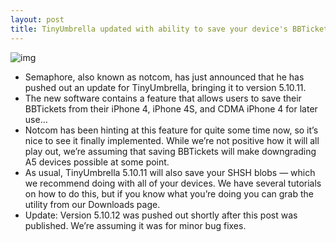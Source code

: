 ```yaml
---
layout: post
title: TinyUmbrella updated with ability to save your device's BBTicket
---
```

![img](http://media.idownloadblog.com/wp-content/uploads/2012/02/shsh-tinyumbrella.jpg)
* Semaphore, also known as notcom, has just announced that he has pushed out an update for TinyUmbrella, bringing it to version 5.10.11.
* The new software contains a feature that allows users to save their BBTickets from their iPhone 4, iPhone 4S, and CDMA iPhone 4 for later use…
* Notcom has been hinting at this feature for quite some time now, so it’s nice to see it finally implemented. While we’re not positive how it will all play out, we’re assuming that saving BBTickets will make downgrading A5 devices possible at some point.
* As usual, TinyUmbrella 5.10.11 will also save your SHSH blobs — which we recommend doing with all of your devices. We have several tutorials on how to do this, but if you know what you’re doing you can grab the utility from our Downloads page.
* Update: Version 5.10.12 was pushed out shortly after this post was published. We’re assuming it was for minor bug fixes.

